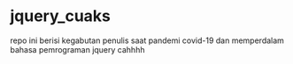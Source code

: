 # jquery_cuaks
repo ini berisi kegabutan penulis saat pandemi covid-19 dan memperdalam bahasa pemrograman jquery cahhhh

